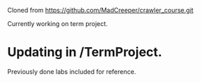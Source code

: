 Cloned from https://github.com/MadCreeper/crawler_course.git

Currently working on term project. 
# Updating in /TermProject.

Previously done labs included for reference.
